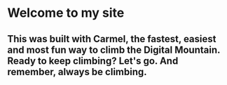 # Welcome to my site

## This was built with **Carmel**, the fastest, easiest and most fun way to climb the Digital Mountain. Ready to keep climbing? Let's go. And remember, always be climbing.

